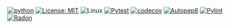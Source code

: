 [![python](https://img.shields.io/badge/Python-3.13-3776AB.svg?style=flat&logo=python&logoColor=white)](https://www.python.org)
[![License: MIT](https://img.shields.io/badge/License-MIT-yellow.svg)](https://opensource.org/licenses/MIT)
![Linux](https://img.shields.io/badge/Linux-FCC624?style=for-the-badge&logo=linux&logoColor=black)
[![Pytest](https://github.com/SE-NCSU-F24/SE24/actions/workflows/python-app.yml/badge.svg)](https://github.com/SE-NCSU-F24/SE24/actions/workflows/python-app.yml)
[![codecov](https://codecov.io/github/SE-NCSU-F24/SE24/graph/badge.svg?token=QRIBX6QEDX)](https://codecov.io/github/SE-NCSU-F24/SE24)
[![Autopep8](https://github.com/SE-NCSU-F24/SE24/actions/workflows/formatting.yml/badge.svg)](https://github.com/SE-NCSU-F24/SE24/actions/workflows/formatting.yml)
[![Pylint](https://github.com/SE-NCSU-F24/SE24/actions/workflows/pylint.yml/badge.svg?branch=main)](https://github.com/SE-NCSU-F24/SE24/actions/workflows/pylint.yml)
[![Radon](https://github.com/SE-NCSU-F24/SE24/actions/workflows/radon.yml/badge.svg)](https://github.com/SE-NCSU-F24/SE24/actions/workflows/radon.yml)
